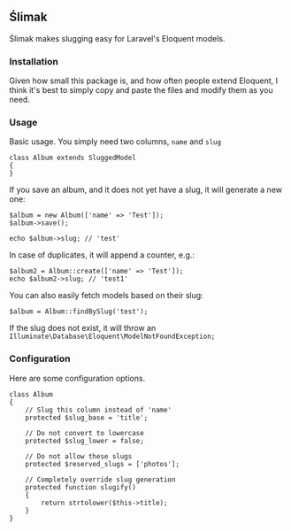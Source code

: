 ## Ślimak

Ślimak makes slugging easy for Laravel's Eloquent models.

### Installation

Given how small this package is, and how often people extend
Eloquent, I think it's best to simply copy and paste the files
and modify them as you need.

### Usage

Basic usage. You simply need two columns, `name` and `slug`

```
class Album extends SluggedModel
{
}
```

If you save an album, and it does not yet have a slug, it will
generate a new one:

```
$album = new Album(['name' => 'Test']);
$album->save();

echo $album->slug; // 'test'
```

In case of duplicates, it will append a counter, e.g.:

```
$album2 = Album::create(['name' => 'Test']);
echo $album2->slug; // 'test1'
```

You can also easily fetch models based on their slug:

```
$album = Album::findBySlug('test');
```

If the slug does not exist, it will throw an `Illuminate\Database\Eloquent\ModelNotFoundException;`

### Configuration

Here are some configuration options.

```
class Album
{
    // Slug this column instead of 'name'
    protected $slug_base = 'title';

    // Do not convert to lowercase
    protected $slug_lower = false;

    // Do not allow these slugs
    protected $reserved_slugs = ['photos'];

    // Completely override slug generation
    protected function slugify()
    {
        return strtolower($this->title);
    }
}
```

